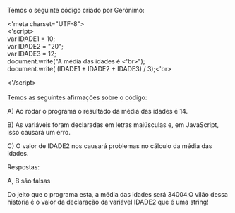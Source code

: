 Temos o seguinte código criado por Gerônimo:

<'meta charset="UTF-8"><br>
<'script><br>
    var IDADE1 = 10;<br>
    var IDADE2 = "20";<br>
    var IDADE3 = 12;
<br>
    document.write("A média das idades é <'br>");
<br>
    document.write( (IDADE1 + IDADE2 + IDADE3) / 3);<'br>

<'/script><br><br>
Temos as seguintes afirmações sobre o código:

A) Ao rodar o programa o resultado da média das idades é 14.

B) As variáveis foram declaradas em letras maiúsculas e, em JavaScript, isso causará um erro.

C) O valor de IDADE2 nos causará problemas no cálculo da média das idades.


Respostas:

A, B são falsas


Do jeito que o programa esta, a média das idades será 34004.O vilão dessa história é o valor da declaração da variável IDADE2 que é uma string!